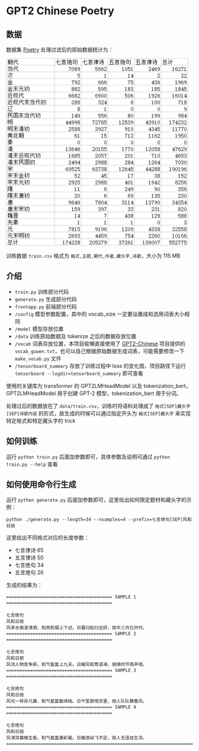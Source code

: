 # GPT2 Chinese Poetry

## 数据

数据集 [Poetry](https://github.com/Werneror/Poetry) 处理过滤后的原始数据统计为：

![img.png](assets/img.png)

训练数据 `train.csv` 格式为 `格式,主题,朝代,作者,藏头字,诗歌`，大小为 115 MB

## 介绍

- `train.py` 训练部分代码
- `generate.py` 生成部分代码
- `frontapp.py` 前端部分代码 
- `/config` 模型参数配置，其中的 vocab_size 一定要设置成和选用词表大小相同
- `/model` 模型存放位置
- `/data` 训练原始数据及 tokenize 之后的数据存放位置
- `/vocab` 词表存放位置，本项目偷懒直接使用了 [GPT2-Chinese](https://github.com/Morizeyao/GPT2-Chinese) 项目提供的 `vocab_guwen.txt`，也可以自己根据原始数据生成词表，可能需要修改一下 `make_vocab.py` 文件
- `/tensorboard_summary` 存放了训练过程中 loss 的变化图，项目路径下运行 `tensorboard --logdir=tensorboard_summary` 即可查看

使用的关键库为 transformer 的 GPT2LMHeadModel 以及 tokenization_bert，GPT2LMHeadModel 用于创建 GPT-2 模型，tokenization_bert 用于分词。

处理过后的数据放在了 `data/train.csv`，训练时将语料处理成了 `格式[SEP]藏头字[SEP]诗歌内容` 的形式，故生成的时候可以通过指定开头为 `格式[SEP]藏头字` 来实现特定格式和特定藏头字的 trick

## 如何训练

运行 `python train.py` 后面加参数即可，具体参数及说明可通过 `python train.py --help` 查看

## 如何使用命令行生成

运行 `python generate.py` 后面加参数即可，这里给出如何限定题材和藏头字的示例：

`python ./generate.py --length=34 --nsamples=4 --prefix=七言绝句[SEP]风和日丽`

这里给出不同格式对应的长度参数：
- 七言律诗 65
- 五言律诗 50
- 七言绝句 34
- 五言绝句 26

生成的结果为：

```angular2html
======================================== SAMPLE 1 ========================================

七言绝句
风和日丽
风来水面漾清漪，和雨和烟上下迟。日暮归船归去好，丽华三月已开时。
======================================== SAMPLE 2 ========================================

七言绝句
风和日丽
风流人物竞争妍，和气氤氲上九天。日暖风和莺语滑，丽晴时节燕声喧。
======================================== SAMPLE 3 ========================================

七言绝句
风和日丽
风光一样异凡庸，和气氤氲散绮栊。日午笙歌喧百里，丽人队队舞春风。
======================================== SAMPLE 4 ========================================

七言绝句
风和日丽
风清帘幕晚生香，和气氤氲袭彩裳。日暖游丝飞不定，丽人无语自生凉。
================================================================================
```

